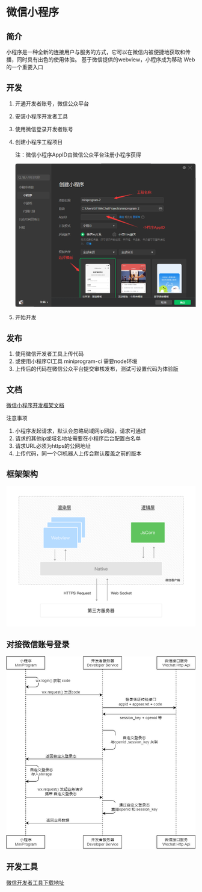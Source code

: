 # 微信小程序


## 简介

小程序是一种全新的连接用户与服务的方式，它可以在微信内被便捷地获取和传播，同时具有出色的使用体验。
基于微信提供的webview，小程序成为移动 Web 的一个重要入口

## 开发
1. 开通开发者账号，微信公众平台
2. 安装小程序开发者工具
3. 使用微信登录开发者账号
4. 创建小程序工程项目

    注：微信小程序AppID由微信公众平台注册小程序获得

    ![图片](./images/01.png)

5. 开始开发

## 发布

1. 使用微信开发者工具上传代码
2. 或使用小程序CI工具 miniprogram-ci   需要node环境
3. 上传后的代码在微信公众平台提交审核发布，测试可设置代码为体验版


## 文档

[微信小程序开发框架文档](https://developers.weixin.qq.com/miniprogram/dev/reference/)


注意事项
1. 小程序发起请求，默认会忽略局域网ip网段，请求可通过
  1. 请求的其他ip或域名地址需要在小程序后台配置白名单
  2. 请求URL必须为https的公网地址
2. 上传代码，同一个CI机器人上传会默认覆盖之前的版本



## 框架架构

![小程序架构图](./images/02.png)

## 对接微信账号登录

![小程序登录服务流程](./images/03.png)

## 开发工具

[微信开发者工具下载地址](https://developers.weixin.qq.com/miniprogram/dev/devtools/download.html)
